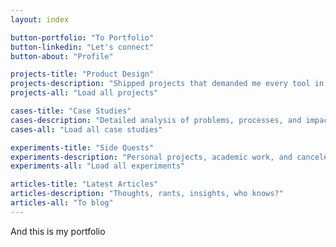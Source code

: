 ```yaml
---
layout: index

button-portfolio: "To Portfolio"
button-linkedin: "Let's connect"
button-about: "Profile"

projects-title: "Product Design"
projects-description: "Shipped projects that demanded me every tool in the box: wireframing, prototyping, visual design, and more"
projects-all: "Load all projects"

cases-title: "Case Studies"
cases-description: "Detailed analysis of problems, processes, and impactful results, with a focus on the UX side"
cases-all: "Load all case studies"

experiments-title: "Side Quests"
experiments-description: "Personal projects, academic work, and canceled ideas that never saw daylight"
experiments-all: "Load all experiments"

articles-title: "Latest Articles"
articles-description: "Thoughts, rants, insights, who knows?"
articles-all: "To blog"
---
```


And this is my portfolio
